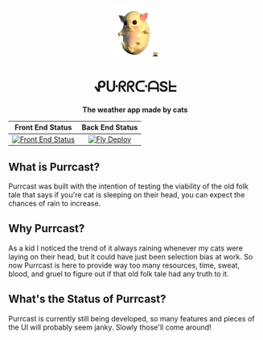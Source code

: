 <div align="center">
  <a href="https://www.purrcast.xyz">
    <img height=100 src="/frontend/public/kitty.gif"/>
  </a>
  <h1 align="center">ᕵᑘᖇᖇᑢᗩSᖶ</h1>
</div>

<p align="center">
  <strong>The weather app made by cats</strong>
</p>

<div align="center">
  
| Front End Status      | Back End Status |
| :-----------: | :-----------: |
| [![Front End Status](https://api.netlify.com/api/v1/badges/81e974db-f496-4c37-b8a0-e0745578adc1/deploy-status)](https://app.netlify.com/sites/incandescent-stroopwafel-e0f3f8/deploy)      | [![Fly Deploy](https://github.com/Musilix/Purrcast/actions/workflows/fly.yml/badge.svg)](https://github.com/Musilix/Purrcast/actions/workflows/fly.yml)       |

</div>

## What is Purrcast?
Purrcast was built with the intention of testing the viability of the old folk tale that says if you're cat is sleeping on their head, you can expect the chances of rain to increase.

## Why Purrcast?
As a kid I noticed the trend of it always raining whenever my cats were laying on their head, but it could have just been selection bias at work. So now Purrcast is here to provide way too many resources, time, sweat, blood, and gruel to figure out if that old folk tale had any truth to it.

## What's the Status of Purrcast?
Purrcast is currently still being developed, so many features and pieces of the UI will probably seem janky. Slowly those'll come around! 
</div>

